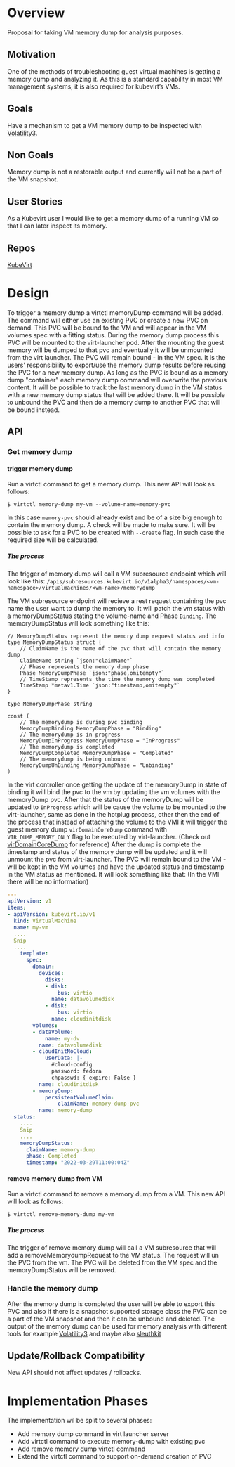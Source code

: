 # Overview
Proposal for taking VM memory dump for analysis purposes.

## Motivation
One of the methods of troubleshooting guest virtual machines is getting a memory dump and analyzing it. As this is a standard capability in most VM management systems, it is also required for kubevirt’s VMs.

## Goals
Have a mechanism to get a VM memory dump to be inspected with [Volatility3](https://github.com/volatilityfoundation/volatility3).

## Non Goals
Memory dump is not a restorable output and currently will not be a part of the VM snapshot.

## User Stories
As a Kubevirt user I would like to get a memory dump of a running VM so that I can later inspect its memory.

## Repos
[KubeVirt](https://github.com/kubevirt/kubevirt)

# Design
To trigger a memory dump a virtctl memoryDump command will be added.
The command will either use an existing PVC or create a new PVC on demand. This PVC will be bound to the VM and will appear in the VM volumes spec with a fitting status.
During the memory dump process this PVC will be mounted to the virt-launcher pod. After the mounting the guest memory will be dumped to that pvc and eventually it will be unmounted from the virt launcher.
The PVC will remain bound - in the VM spec. It is the users' responsibility to export/use the memory dump results before reusing the PVC for a new memory dump. As long as the PVC is bound as a memory dump "container" each memory dump command will overwrite the previous content.
It will be possible to track the last memory dump in the VM status with a new memory dump status that will be added there.
It will be possible to unbound the PVC and then do a memory dump to another PVC that will be bound instead.

## API

### Get memory dump
#### trigger memory dump
Run a virtctl command to get a memory dump. This new API will look as follows:

`$ virtctl memory-dump my-vm --volume-name=memory-pvc`

In this case `memory-pvc` should already exist and be of a size big enough to contain the memory dump. A check will be made to make sure.
It will be possible to ask for a PVC to be created with `--create` flag. In such case the required size will be calculated.

##### The process
The trigger of memory dump will call a VM subresource endpoint which will look like this:
`/apis/subresources.kubevirt.io/v1alpha3/namespaces/<vm-namespace>/virtualmachines/<vm-name>/memorydump`

The VM subresource endpoint will recieve a rest request containing the pvc name the user want to dump the memory to.
It will patch the vm status with a memoryDumpStatus stating the volume-name and Phase `Binding`.
The memoryDumpStatus will look something like this:

```golang
// MemoryDumpStatus represent the memory dump request status and info
type MemoryDumpStatus struct {
	// ClaimName is the name of the pvc that will contain the memory dump
	ClaimeName string `json:"claimName"`
	// Phase represents the memory dump phase
	Phase MemoryDumpPhase `json:"phase,omitempty"`
	// TimeStamp represents the time the memory dump was completed
	TimeStamp *metav1.Time `json:"timestamp,omitempty"`
}

type MemoryDumpPhase string

const (
	// The memorydump is during pvc binding
	MemoryDumpBinding MemoryDumpPhase = "Binding"
	// The memorydump is in progress
	MemoryDumpInProgress MemoryDumpPhase = "InProgress"
	// The memorydump is completed
	MemoryDumpCompleted MemoryDumpPhase = "Completed"
	// The memorydump is being unbound
	MemoryDumpUnBinding MemoryDumpPhase = "Unbinding"
)
```

In the virt controller once getting the update of the memoryDump in state of binding it will bind the pvc to the vm by updating the vm volumes with the memoryDump pvc.
After that the status of the memoryDump will be updated to `InProgress` which will be cause the volume to be mounted to the virt-launcher, same as done in the hotplug process, other then the end of the process that instead of attaching the volume to the VMI it will trigger the guest memory dump `virDomainCoreDump` command with `VIR_DUMP_MEMORY_ONLY` flag to be executed by virt-launcher.
(Check out [virDomainCoreDump](https://libvirt.org/html/libvirt-libvirt-domain.html#virDomainCoreDump) for reference)
After the dump is complete the timestamp and status of the memory dump will be updated and it will unmount the pvc from virt-launcher.
The PVC will remain bound to the VM - will be kept in the VM volumes and have the updated status and timestamp in the VM status as mentioned.
It will look something like that: (In the VMI there will be no information)

```yaml
---
apiVersion: v1
items:
- apiVersion: kubevirt.io/v1
  kind: VirtualMachine
  name: my-vm
  ....
  Snip
  ....
    template:
      spec:
        domain:
          devices:
            disks:
            - disk:
                bus: virtio
              name: datavolumedisk
            - disk:
                bus: virtio
              name: cloudinitdisk
        volumes:
        - dataVolume:
            name: my-dv
          name: datavolumedisk
        - cloudInitNoCloud:
            userData: |-
              #cloud-config
              password: fedora
              chpasswd: { expire: False }
          name: cloudinitdisk
        - memoryDump:
            persistentVolumeClaim:
                claimName: memory-dump-pvc
          name: memory-dump
  status:
    ....
    Snip
    ....
    memoryDumpStatus:
      claimName: memory-dump
      phase: Completed
      timestamp: "2022-03-29T11:00:04Z"
```


#### remove memory dump from VM
Run a virtctl command to remove a memory dump from a VM. This new API will look as follows:

`$ virtctl remove-memory-dump my-vm`

##### The process
The trigger of remove memory dump will call a VM subresource that will add a removeMemorydumpRequest to the VM status.
The request will un the PVC from the vm. The PVC will be deleted from the VM spec and the memoryDumpStatus will be removed.

### Handle the memory dump
After the memory dump is completed the user will be able to export this PVC and also if there is a snapshot supported storage class the PVC can be a part of the VM snapshot and then it can be unbound and deleted.
The output of the memory dump can be used for memory analysis with different tools for example [Volatility3](https://github.com/volatilityfoundation/volatility3) and maybe also [sleuthkit](https://www.sleuthkit.org/autopsy/)


## Update/Rollback Compatibility
New API should not affect updates / rollbacks.

# Implementation Phases
The implementation wil be split to several phases:
* Add memory dump command in virt launcher server
* Add virtctl command to execute memory-dump with existing pvc
* Add remove memory dump virtctl command
* Extend the virtctl command to support on-demand creation of PVC
